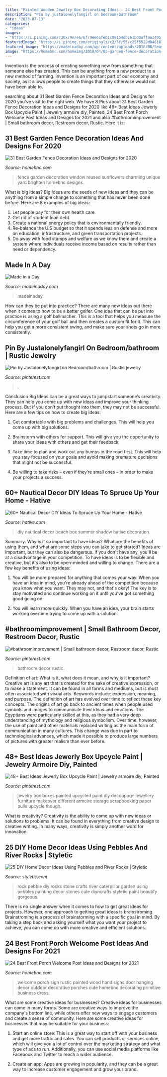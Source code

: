 ```yaml
---
title: "Painted Wooden Jewelry Box Decorating Ideas : 24 Best Front Porch Welcome Post Ideas And Designs For 2021"
description: "Pin by justalonelyfangirl on bedroom/bathroom"
date: "2023-07-13"
categories:
- "ideas"
images:
- "https://i.pinimg.com/736x/9e/e6/6f/9ee66feb1c091b4db161b00affaa2405.jpg"
featuredImage: "https://i.pinimg.com/originals/c2/5f/55/c25f5520d04618728fed3bd31dd34108.jpg"
featured_image: "https://madeinaday.com/wp-content/uploads/2018/08/Seasonal-Wispy-Wreaths-Fall-to-Winter.jpg"
image: "https://homebnc.com/homeimg/2018/04/05-garden-fence-decoration-ideas-homebnc.jpg"
---
```



Invention is the process of creating something new from something that someone else has created. This can be anything from a new product to a new method of farming. invention is an important part of our economy and society, as it allows people to create things that they otherwise would not have been able to.

	

		
searching about 31 Best Garden Fence Decoration Ideas and Designs for 2020 you've visit to the right web. We have 8 Pics about 31 Best Garden Fence Decoration Ideas and Designs for 2020 like 48+ Best Ideas Jewerly Box Upcycle Paint | Jewelry armoire diy, Painted, 24 Best Front Porch Welcome Post Ideas and Designs for 2021 and also #bathroomimprovement | Small bathroom decor, Restroom decor, Rustic. Here it is:
		
    
## 31 Best Garden Fence Decoration Ideas And Designs For 2020

<img loading=lazy src="https://homebnc.com/homeimg/2018/04/05-garden-fence-decoration-ideas-homebnc.jpg" onerror="this.onerror=null;this.src='https://tse3.mm.bing.net/th?id=OIP.yGUX71cJmCtyQtDwNwGAeQHaLH&amp;pid=15.1';" alt="31 Best Garden Fence Decoration Ideas and Designs for 2020">

_Source: homebnc.com_

>fence garden decoration window reused sunflowers charming unique yard brighten homebnc designs. 

	

What is big ideas?
Big Ideas are the seeds of new ideas and they can be anything from a simple change to something that has never been done before. Here are 8 examples of big ideas: 
1. Let people pay for their own health care. 
2. Get rid of student loan debt. 
3. Create a national energy policy that is environmentally friendly. 
4. Re-balance the U.S budget so that it spends less on defense and more on education, infrastructure, and green transportation projects. 
5. Do away with food stamps and welfare as we know them and create a system where individuals receive income based on results rather than need or dependency. 

    
## Made In A Day

<img loading=lazy src="https://madeinaday.com/wp-content/uploads/2018/08/Seasonal-Wispy-Wreaths-Fall-to-Winter.jpg" onerror="this.onerror=null;this.src='https://tse2.mm.bing.net/th?id=OIP.ii2OCNFT93bm_f_cqFUXUwHaNl&amp;pid=15.1';" alt="Made in a Day">

_Source: madeinaday.com_

>madeinaday. 

	

How can they be put into practice?
There are many new ideas out there when it comes to how to be a better golfer. One idea that can be put into practice is using a golf ballmacher. This is a tool that helps you measure the circumference of your golf ball and then creates a custom fit for it. This can help you get a more consistent swing, and make sure your shots go in more consistently.

    
## Pin By Justalonelyfangirl On Bedroom/bathroom | Rustic Jewelry

<img loading=lazy src="https://i.pinimg.com/736x/9e/e6/6f/9ee66feb1c091b4db161b00affaa2405.jpg" onerror="this.onerror=null;this.src='https://tse1.mm.bing.net/th?id=OIP.hfTkU9YNu1V9zZ7baSRxLAHaNL&amp;pid=15.1';" alt="Pin by Justalonelyfangirl on Bedroom/bathroom | Rustic jewelry">

_Source: pinterest.com_

>. 

	

Conclusion
Big Ideas can be a great ways to jumpstart someone’s creativity. They can help you come up with new ideas and improve your thinking process. But if you don’t put thought into them, they may not be successful. Here are a few tips on how to create big ideas:
1. Get comfortable with big problems and challenges. This will help you come up with big solutions.

2. Brainstorm with others for support. This will give you the opportunity to share your ideas with others and get their feedback.

3. Take time to plan and work out any bumps in the road first. This will help you stay focused on your goals and avoid making premature decisions that might not be successful.

4. Be willing to take risks – even if they’re small ones – in order to make your projects a success.

    
## 60+ Nautical Decor DIY Ideas To Spruce Up Your Home - Hative

<img loading=lazy src="https://hative.com/wp-content/uploads/2017/08/nautical-decoration/58-nautical-decoration-diy-ideas.jpg" onerror="this.onerror=null;this.src='https://tse1.mm.bing.net/th?id=OIP.qhg7xFtkiXe9Gpa3wlrLAAHaO8&amp;pid=15.1';" alt="60+ Nautical Decor DIY Ideas To Spruce Up Your Home - Hative">

_Source: hative.com_

>diy nautical decor beach box summer shadow hative decoration. 

	

Summary: Why is it so important to have ideas? What are the benefits of using them, and what are some steps you can take to get started?
Ideas are important, but they can also be dangerous. If you don't have any, you'll be at a disadvantage in your competition. To have ideas is to be flexible and creative, but it's also to be open-minded and willing to change. There are a few key benefits of using ideas: 
1) You will be more prepared for anything that comes your way. When you have an idea in mind, you're already ahead of the competition because you know what you want. They may not, and that's okay! The key is to stay motivated and continue working on it until you've got something good going on. 

2) You will learn more quickly. When you have an idea, your brain starts working overtime trying to come up with a solution.

    
## #bathroomimprovement | Small Bathroom Decor, Restroom Decor, Rustic

<img loading=lazy src="https://i.pinimg.com/originals/c2/5f/55/c25f5520d04618728fed3bd31dd34108.jpg" onerror="this.onerror=null;this.src='https://tse1.mm.bing.net/th?id=OIP.yXsJlyyueVd_Tq10y9sNMAHaLk&amp;pid=15.1';" alt="#bathroomimprovement | Small bathroom decor, Restroom decor, Rustic">

_Source: pinterest.com_

>bathroom decor rustic. 

	

Definition of art: What is it, what does it mean, and why is it important?
Creative art is any art that is created for the sake of creative expression, or to make a statement. It can be found in all forms and mediums, but is most often associated with visual arts. Keywords include: expression, meaning, and purpose. The definition of art has evolved over time to reflect these key concepts.
The origins of art go back to ancient times when people used symbols and images to communicate their ideas and emotions. The Egyptians were particularly skilled at this, as they had a very deep understanding of mythology and religious symbolism. Over time, however, the use of paint and other materials replaced writing as the main form of communication in many cultures. This change was due in part to technological advances, which made it possible to produce large numbers of pictures with greater realism than ever before.

    
## 48+ Best Ideas Jewerly Box Upcycle Paint | Jewelry Armoire Diy, Painted

<img loading=lazy src="https://i.pinimg.com/736x/62/da/2a/62da2ab5dd680f52a8b0af6244b91563.jpg" onerror="this.onerror=null;this.src='https://tse4.mm.bing.net/th?id=OIP.6-42FA40_hwl5362aOq0NAAAAA&amp;pid=15.1';" alt="48+ Best Ideas Jewerly Box Upcycle Paint | Jewelry armoire diy, Painted">

_Source: pinterest.com_

>jewelry box boxes painted upcycled paint diy decoupage jewellery furniture makeover different armoire storage scrapbooking paper pulls upcycle though. 

	

What is creativity?
Creativity is the ability to come up with new ideas or solutions to problems. It can be found in everything from creative design to creative writing. In many ways, creativity is simply another word for innovation.

    
## 25 DIY Home Decor Ideas Using Pebbles And River Rocks | Styletic

<img loading=lazy src="https://styletic.com/wp-content/uploads/2018/01/pebbles-rocks-diy/14-pebbles-rocks-diy-ideas-tutorials.jpg" onerror="this.onerror=null;this.src='https://tse4.mm.bing.net/th?id=OIP.qngsfwwdRc187osY3WiS_gHaNo&amp;pid=15.1';" alt="25 DIY Home Decor Ideas Using Pebbles and River Rocks | Styletic">

_Source: styletic.com_

>rock pebble diy rocks stone crafts river caterpillar garden using pebbles painting decor stones cute diyncrafts styletic paint beautify gorgeous. 

	

There is no single answer when it comes to how to get great ideas for projects. However, one approach to getting great ideas is brainstroming. Brainstroming is a process of brainstorming with a specific goal in mind. By taking a step back and asking yourself what you want your project to achieve, you can come up with more creative and efficient solutions.

    
## 24 Best Front Porch Welcome Post Ideas And Designs For 2021

<img loading=lazy src="https://homebnc.com/homeimg/2017/10/06-front-porch-welcome-post-ideas-homebnc-v2.jpg" onerror="this.onerror=null;this.src='https://tse2.mm.bing.net/th?id=OIP.hwgg-tDRSlsuKzohyPAnuQHaLF&amp;pid=15.1';" alt="24 Best Front Porch Welcome Post Ideas and Designs for 2021">

_Source: homebnc.com_

>welcome porch sign rustic painted wood hand signs door hanging decor outdoor decorative porches cute homebnc decorating primitive business dress. 

	

What are some creative ideas for businesses?
Creative ideas for businesses can come in many forms. Some are creative ways to improve the company's bottom line, while others offer new ways to engage customers and create a sense of community. Here are some creative ideas for businesses that may be suitable for your business:
1. Start an online store: This is a great way to start off with your business and get more traffic and sales. You can sell products or services online, which will give you a lot of control over the marketing strategy and what type of ads to run. Additionally, you can use social media platforms like Facebook and Twitter to reach a wider audience.

2. Create an app: Apps are growing in popularity, and they can be a great way to increase customer engagement and grow your brand.

